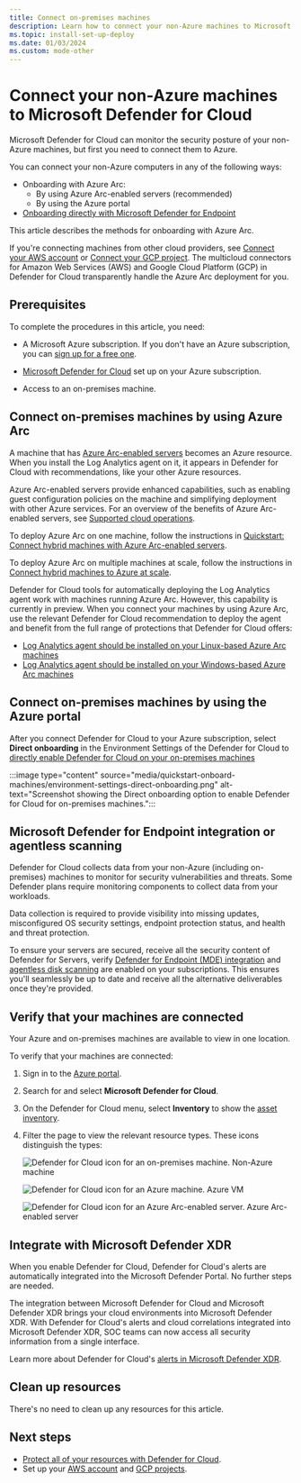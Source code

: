 ```yaml
---
title: Connect on-premises machines
description: Learn how to connect your non-Azure machines to Microsoft Defender for Cloud.
ms.topic: install-set-up-deploy
ms.date: 01/03/2024
ms.custom: mode-other
---
```


# Connect your non-Azure machines to Microsoft Defender for Cloud

Microsoft Defender for Cloud can monitor the security posture of your non-Azure machines, but first you need to connect them to Azure.

You can connect your non-Azure computers in any of the following ways:

- Onboarding with Azure Arc:
  - By using Azure Arc-enabled servers (recommended)
  - By using the Azure portal
- [Onboarding directly with Microsoft Defender for Endpoint](onboard-machines-with-defender-for-endpoint.md)

This article describes the methods for onboarding with Azure Arc.

If you're connecting machines from other cloud providers, see [Connect your AWS account](quickstart-onboard-aws.md) or [Connect your GCP project](quickstart-onboard-gcp.md). The multicloud connectors for Amazon Web Services (AWS) and Google Cloud Platform (GCP) in Defender for Cloud transparently handle the Azure Arc deployment for you.

## Prerequisites

To complete the procedures in this article, you need:

- A Microsoft Azure subscription. If you don't have an Azure subscription, you can [sign up for a free one](https://azure.microsoft.com/pricing/free-trial/).

- [Microsoft Defender for Cloud](get-started.md#enable-defender-for-cloud-on-your-azure-subscription) set up on your Azure subscription.

- Access to an on-premises machine.

## Connect on-premises machines by using Azure Arc

A machine that has [Azure Arc-enabled servers](/azure/azure-arc/servers/overview) becomes an Azure resource. When you install the Log Analytics agent on it, it appears in Defender for Cloud with recommendations, like your other Azure resources.

Azure Arc-enabled servers provide enhanced capabilities, such as enabling guest configuration policies on the machine and simplifying deployment with other Azure services. For an overview of the benefits of Azure Arc-enabled servers, see [Supported cloud operations](/azure/azure-arc/servers/overview#supported-cloud-operations).

To deploy Azure Arc on one machine, follow the instructions in [Quickstart: Connect hybrid machines with Azure Arc-enabled servers](/azure/azure-arc/servers/learn/quick-enable-hybrid-vm).

To deploy Azure Arc on multiple machines at scale, follow the instructions in [Connect hybrid machines to Azure at scale](/azure/azure-arc/servers/onboard-service-principal).

Defender for Cloud tools for automatically deploying the Log Analytics agent work with machines running Azure Arc. However, this capability is currently in preview. When you connect your machines by using Azure Arc, use the relevant Defender for Cloud recommendation to deploy the agent and benefit from the full range of protections that Defender for Cloud offers:

- [Log Analytics agent should be installed on your Linux-based Azure Arc machines](https://portal.azure.com/#blade/Microsoft_Azure_Security/RecommendationsBlade/assessmentKey/720a3e77-0b9a-4fa9-98b6-ddf0fd7e32c1)
- [Log Analytics agent should be installed on your Windows-based Azure Arc machines](https://portal.azure.com/#blade/Microsoft_Azure_Security/RecommendationsBlade/assessmentKey/27ac71b1-75c5-41c2-adc2-858f5db45b08)

## Connect on-premises machines by using the Azure portal

After you connect Defender for Cloud to your Azure subscription, select **Direct onboarding** in the Environment Settings of the Defender for Cloud to [directly enable Defender for Cloud on your on-premises machines](onboard-machines-with-defender-for-endpoint.md#enable-direct-onboarding)

:::image type="content" source="media/quickstart-onboard-machines/environment-settings-direct-onboarding.png" alt-text="Screenshot showing the Direct onboarding option to enable Defender for Cloud for on-premises machines.":::

## Microsoft Defender for Endpoint integration or agentless scanning

Defender for Cloud collects data from your non-Azure (including on-premises) machines to monitor for security vulnerabilities and threats. Some Defender plans require monitoring components to collect data from your workloads.

Data collection is required to provide visibility into missing updates, misconfigured OS security settings, endpoint protection status, and health and threat protection.

To ensure your servers are secured, receive all the security content of Defender for Servers, verify [Defender for Endpoint (MDE) integration](integration-defender-for-endpoint.md) and [agentless disk scanning](concept-agentless-data-collection.md) are enabled on your subscriptions. This ensures you'll seamlessly be up to date and receive all the alternative deliverables once they're provided.
## Verify that your machines are connected

Your Azure and on-premises machines are available to view in one location.

To verify that your machines are connected:

1. Sign in to the [Azure portal](https://portal.azure.com).

1. Search for and select **Microsoft Defender for Cloud**.

1. On the Defender for Cloud menu, select **Inventory** to show the [asset inventory](asset-inventory.md).

1. Filter the page to view the relevant resource types. These icons distinguish the types:

   ![Defender for Cloud icon for an on-premises machine.](./media/quickstart-onboard-machines/security-center-monitoring-icon1.png) Non-Azure machine

   ![Defender for Cloud icon for an Azure machine.](./media/quickstart-onboard-machines/security-center-monitoring-icon2.png) Azure VM

   ![Defender for Cloud icon for an Azure Arc-enabled server.](./media/quickstart-onboard-machines/arc-enabled-machine-icon.png) Azure Arc-enabled server

## Integrate with Microsoft Defender XDR

When you enable Defender for Cloud, Defender for Cloud's alerts are automatically integrated into the Microsoft Defender Portal. No further steps are needed.

The integration between Microsoft Defender for Cloud and Microsoft Defender XDR brings your cloud environments into Microsoft Defender XDR. With Defender for Cloud's alerts and cloud correlations integrated into Microsoft Defender XDR, SOC teams can now access all security information from a single interface.

Learn more about Defender for Cloud's [alerts in Microsoft Defender XDR](concept-integration-365.md).

## Clean up resources

There's no need to clean up any resources for this article.

## Next steps

- [Protect all of your resources with Defender for Cloud](enable-all-plans.md).
- Set up your [AWS account](quickstart-onboard-aws.md) and [GCP projects](quickstart-onboard-gcp.md).
